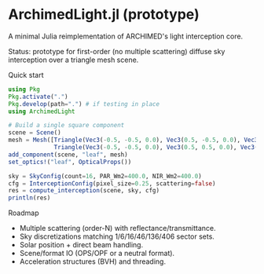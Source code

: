 # ArchimedLight.jl (prototype)

A minimal Julia reimplementation of ARCHIMED's light interception core.

Status: prototype for first-order (no multiple scattering) diffuse sky interception over a triangle mesh scene.

Quick start

```julia
using Pkg
Pkg.activate(".")
Pkg.develop(path=".") # if testing in place
using ArchimedLight

# Build a single square component
scene = Scene()
mesh = Mesh([Triangle(Vec3(-0.5, -0.5, 0.0), Vec3(0.5, -0.5, 0.0), Vec3(0.5, 0.5, 0.0)),
             Triangle(Vec3(-0.5, -0.5, 0.0), Vec3(0.5, 0.5, 0.0), Vec3(-0.5, 0.5, 0.0))])
add_component(scene, "leaf", mesh)
set_optics!("leaf", OpticalProps())

sky = SkyConfig(count=16, PAR_Wm2=400.0, NIR_Wm2=400.0)
cfg = InterceptionConfig(pixel_size=0.25, scattering=false)
res = compute_interception(scene, sky, cfg)
println(res)
```

Roadmap
- Multiple scattering (order-N) with reflectance/transmittance.
- Sky discretizations matching 1/6/16/46/136/406 sector sets.
- Solar position + direct beam handling.
- Scene/format IO (OPS/OPF or a neutral format).
- Acceleration structures (BVH) and threading.


